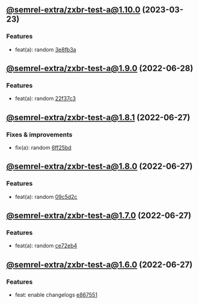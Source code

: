 ## [@semrel-extra/zxbr-test-a@1.10.0](https://github.com/semrel-extra/demo-zx-bulk-release/compare/2022.6.28-semrel-extra.zxbr-test-a.1.9.0-f0...2023.3.23-semrel-extra.zxbr-test-a.1.10.0-f0) (2023-03-23)

### Features
* feat(a): random [3e8fb3a](https://github.com/semrel-extra/demo-zx-bulk-release/commit/3e8fb3ab33170857e864fc32d7e49ba30f6d52a5)

## [@semrel-extra/zxbr-test-a@1.9.0](https://github.com/semrel-extra/demo-zx-bulk-release/compare/2022.6.27-semrel-extra.zxbr-test-a.1.8.1-f0...2022.6.28-semrel-extra.zxbr-test-a.1.9.0-f0) (2022-06-28)

### Features
* feat(a): random [22f37c3](https://github.com/semrel-extra/demo-zx-bulk-release/commit/22f37c3d9aea40b92454f717bd1736a47e3ac971)

## [@semrel-extra/zxbr-test-a@1.8.1](https://github.com/semrel-extra/demo-zx-bulk-release/compare/2022.6.27-semrel-extra.zxbr-test-a.1.8.0-f0...2022.6.27-semrel-extra.zxbr-test-a.1.8.1-f0) (2022-06-27)

### Fixes & improvements
* fix(a): random [6ff25bd](https://github.com/semrel-extra/demo-zx-bulk-release/commit/6ff25bd421755b929ef2b58f35c727670fd93849)

## [@semrel-extra/zxbr-test-a@1.8.0](https://github.com/semrel-extra/demo-zx-bulk-release/compare/2022.6.27-semrel-extra.zxbr-test-a.1.7.0-f0...2022.6.27-semrel-extra.zxbr-test-a.1.8.0-f0) (2022-06-27)

### Features
* feat(a): random [09c5d2c](https://github.com/semrel-extra/demo-zx-bulk-release/commit/09c5d2c0bbcae4fdae250fdebebe2f1f39ed21d5)

## [@semrel-extra/zxbr-test-a@1.7.0](https://github.com/semrel-extra/demo-zx-bulk-release/compare/2022.6.27-semrel-extra.zxbr-test-a.1.6.0-f0...2022.6.27-semrel-extra.zxbr-test-a.1.7.0-f0) (2022-06-27)

### Features
* feat(a): random [ce72eb4](https://github.com/semrel-extra/demo-zx-bulk-release/commit/ce72eb44d41fdd5ab9f3652654e345e95f166cb9)

## [@semrel-extra/zxbr-test-a@1.6.0](https://github.com/semrel-extra/demo-zx-bulk-release/compare/2022.6.26-semrel-extra.zxbr-test-a.1.5.1-f0...2022.6.27-semrel-extra.zxbr-test-a.1.6.0-f0) (2022-06-27)

### Features
* feat: enable changelogs [e867551](https://github.com/semrel-extra/demo-zx-bulk-release/commit/e867551d60f115c91f7c1e6b311db019008c3892)
